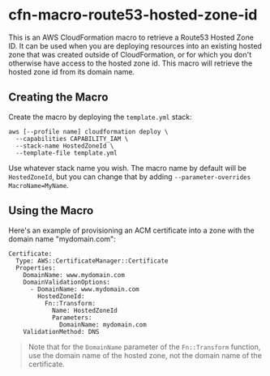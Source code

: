# cfn-macro-route53-hosted-zone-id

This is an AWS CloudFormation macro to retrieve a Route53 Hosted Zone ID. It can be used when
you are deploying resources into an existing hosted zone that was created outside of CloudFormation,
or for which you don't otherwise have access to the hosted zone id. This macro will retrieve the
hosted zone id from its domain name.

## Creating the Macro

Create the macro by deploying the `template.yml` stack:

    aws [--profile name] cloudformation deploy \
      --capabilities CAPABILITY_IAM \
      --stack-name HostedZoneId \
      --template-file template.yml

Use whatever stack name you wish. The macro name by default will be `HostedZoneId`, but you can change that by adding `--parameter-overrides MacroName=MyName`.

## Using the Macro

Here's an example of provisioning an ACM certificate into a zone with the domain name "mydomain.com":

    Certificate:
      Type: AWS::CertificateManager::Certificate
      Properties:
        DomainName: www.mydomain.com
        DomainValidationOptions:
          - DomainName: www.mydomain.com
            HostedZoneId:
              Fn::Transform:
                Name: HostedZoneId
                Parameters:
                  DomainName: mydomain.com
        ValidationMethod: DNS

> Note that for the `DomainName` parameter of the `Fn::Transform` function, use
> the domain name of the hosted zone, not the domain name of the certificate.
